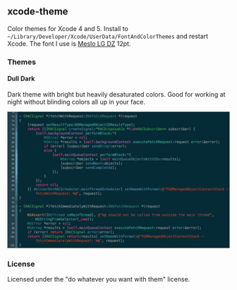 ## xcode-theme

Color themes for Xcode 4 and 5. Install to `~/Library/Developer/Xcode/UserData/FontAndColorThemes` and restart Xcode. The font I use is [Meslo LG DZ](https://github.com/andreberg/Meslo-Font) 12pt.

### Themes

#### Dull Dark

Dark theme with bright but heavily desaturated colors. Good for working at night without blinding colors all up in your face.

![Dull Dark](/previews/dull-dark.png)

### License

Licensed under the "do whatever you want with them" license.
